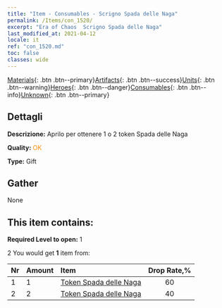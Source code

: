 ```yaml
---
title: "Item - Consumables - Scrigno Spada delle Naga"
permalink: /Items/con_1520/
excerpt: "Era of Chaos  Scrigno Spada delle Naga"
last_modified_at: 2021-04-12
locale: it
ref: "con_1520.md"
toc: false
classes: wide
---
```

 [Materials](/it/Items/){: .btn .btn--primary}[Artifacts](/it/Items/Artifacts/){: .btn .btn--success}[Units](/it/Items/Units/){: .btn .btn--warning}[Heroes](/it/Items/Heroes/){: .btn .btn--danger}[Consumables](/it/Items/Consumables/){: .btn .btn--info}[Unknown](/it/Items/Unknown/){: .btn .btn--primary}

## Dettagli
 **Descrizione:** Aprilo per ottenere 1 o 2 token Spada delle Naga

 **Quality:** <span style="color: #FF8C00">OK</span>

 **Type:** Gift

## Gather

  None

## This item contains:

 **Required Level to open:** 1

 2 You would get **1** item  from:

  | Nr | Amount |     Item    | Drop Rate,% |
  |:---|:-------|:------------|:---------:|
  | 1 | 1 | [Token Spada delle Naga](/it/Items/con_987/) | 60 | 
  | 2 | 2 | [Token Spada delle Naga](/it/Items/con_987/) | 40 | 
